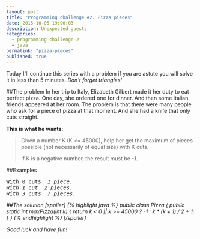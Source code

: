 ```yaml
---
layout: post
title: "Programming challenge #2. Pizza pieces"
date: 2015-10-05 19:90:03
description: Unexpected guests
categories: 
  - programming-challenge-2
  - java
permalink: "pizza-pieces"
published: true
---
```


Today I'll continue this series with a problem if you are astute you will solve it in less than 5 minutes. *Don't forget triangles!*

##The problem
In her trip to Italy, Elizabeth Gilbert made it her duty to eat perfect pizza. One day, she ordered one for dinner. And then some Italian friends appeared at her room. The problem is that there were many people who ask for a piece of pizza at that moment. And she had a knife that only cuts straight.

**This is what he wants:**

> Given a number K (K <= 45000), help her get the maximum of pieces possible (not necessarily of equal size) with K cuts. 
> 
> If K is a negative number, the result must be -1.

##Examples
<pre>
With 0 cuts <i class="fa fa-long-arrow-right"> 1 piece.
With 1 cut <i class="fa fa-long-arrow-right"> 2 pieces.
With 3 cuts <i class="fa fa-long-arrow-right"> 7 pieces.
</pre>

##The solution
[spoiler]
{% highlight java %}
public class Pizza {
  public static int maxPizza(int k) {
    return k < 0  || k >= 45000 ? -1 : k * (k + 1) / 2 + 1;
  }
}
{% endhighlight %}
[/spoiler]

Good luck and have fun!
